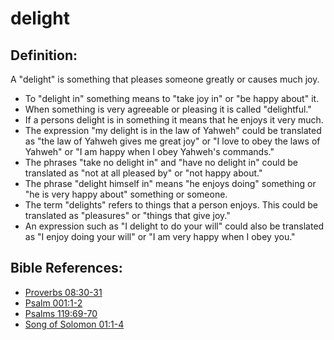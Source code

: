 # delight #

## Definition: ##

A "delight" is something that pleases someone greatly or causes much joy. 

* To "delight in" something means to "take joy in" or "be happy about" it.
* When something is very agreeable or pleasing it is called "delightful."
* If a persons delight is in something it means that he enjoys it very much.
* The expression "my delight is in the law of Yahweh" could be translated as "the law of Yahweh gives me great joy" or "I love to obey the laws of Yahweh" or "I am happy when I obey Yahweh's commands."
* The phrases "take no delight in" and "have no delight in" could be translated as "not at all pleased by" or "not happy about."
* The  phrase "delight himself in" means "he enjoys doing" something or "he is very happy about" something or someone.
* The term "delights" refers to things that a person enjoys. This could be translated as "pleasures" or "things that give joy."
* An expression such as "I delight to do your will" could also be translated as "I enjoy doing your will" or "I am very happy when I obey you."

## Bible References: ##

* [Proverbs 08:30-31](https://door43.org/en/bible/notes/pro/08/30)
* [Psalm 001:1-2](https://door43.org/en/bible/notes/psa/001/001)
* [Psalms 119:69-70](https://door43.org/en/bible/notes/psa/119/069)
* [Song of Solomon 01:1-4](https://door43.org/en/bible/notes/sng/01/01)

